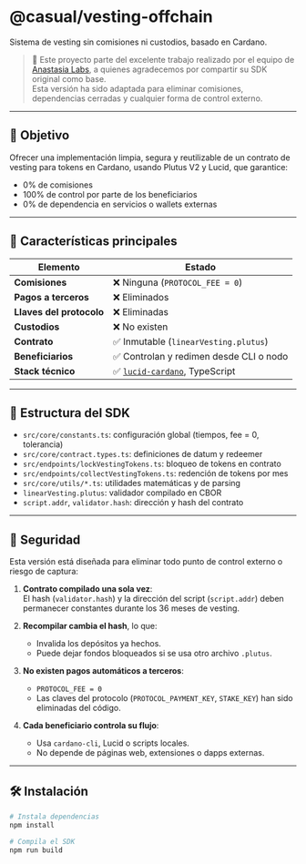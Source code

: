 # @casual/vesting-offchain

Sistema de vesting sin comisiones ni custodios, basado en Cardano.

> 🧩 Este proyecto parte del excelente trabajo realizado por el equipo de [Anastasia Labs](https://github.com/Anastasia-Labs), a quienes agradecemos por compartir su SDK original como base.  
> Esta versión ha sido adaptada para eliminar comisiones, dependencias cerradas y cualquier forma de control externo.

---

## 🎯 Objetivo

Ofrecer una implementación limpia, segura y reutilizable de un contrato de vesting para tokens en Cardano, usando Plutus V2 y Lucid, que garantice:

- 0% de comisiones
- 100% de control por parte de los beneficiarios
- 0% de dependencia en servicios o wallets externas

---

## 🚀 Características principales

| Elemento                      | Estado                                |
|------------------------------|----------------------------------------|
| **Comisiones**               | ❌ Ninguna (`PROTOCOL_FEE = 0`)         |
| **Pagos a terceros**         | ❌ Eliminados                           |
| **Llaves del protocolo**     | ❌ Eliminadas                           |
| **Custodios**                | ❌ No existen                           |
| **Contrato**                 | ✅ Inmutable (`linearVesting.plutus`)   |
| **Beneficiarios**            | ✅ Controlan y redimen desde CLI o nodo |
| **Stack técnico**            | ✅ [`lucid-cardano`](https://github.com/spacebudz/lucid), TypeScript |

---

## 🧱 Estructura del SDK

- `src/core/constants.ts`: configuración global (tiempos, fee = 0, tolerancia)
- `src/core/contract.types.ts`: definiciones de datum y redeemer
- `src/endpoints/lockVestingTokens.ts`: bloqueo de tokens en contrato
- `src/endpoints/collectVestingTokens.ts`: redención de tokens por mes
- `src/core/utils/*.ts`: utilidades matemáticas y de parsing
- `linearVesting.plutus`: validador compilado en CBOR
- `script.addr`, `validator.hash`: dirección y hash del contrato

---

## 🔐 Seguridad

Esta versión está diseñada para eliminar todo punto de control externo o riesgo de captura:

1. **Contrato compilado una sola vez**:  
   El hash (`validator.hash`) y la dirección del script (`script.addr`) deben permanecer constantes durante los 36 meses de vesting.

2. **Recompilar cambia el hash**, lo que:
   - Invalida los depósitos ya hechos.
   - Puede dejar fondos bloqueados si se usa otro archivo `.plutus`.

3. **No existen pagos automáticos a terceros**:
   - `PROTOCOL_FEE = 0`
   - Las claves del protocolo (`PROTOCOL_PAYMENT_KEY`, `STAKE_KEY`) han sido eliminadas del código.

4. **Cada beneficiario controla su flujo**:
   - Usa `cardano-cli`, Lucid o scripts locales.
   - No depende de páginas web, extensiones o dapps externas.

---

## 🛠️ Instalación

```bash
# Instala dependencias
npm install

# Compila el SDK
npm run build
